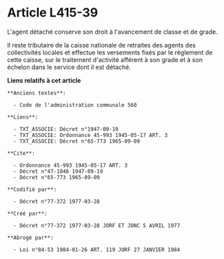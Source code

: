 # Article L415-39

L'agent détaché conserve son droit à l'avancement de classe et de grade.

Il reste tributaire de la caisse nationale de retraites des agents des collectivités locales et effectue les versements fixés
par le règlement de cette caisse, sur le traitement d'activité afférent à son grade et à son échelon dans le service dont il
est détaché.

**Liens relatifs à cet article**

	**Anciens textes**:

	  - Code de l'administration communale 560

	**Liens**:

	  - TXT_ASSOCIE: Décret n°1947-09-19
	  - TXT_ASSOCIE: Ordonnance 45-993 1945-05-17 ART. 3
	  - TXT_ASSOCIE: Décret n°65-773 1965-09-09

	**Cite**:

	  - Ordonnance 45-993 1945-05-17 ART. 3
	  - Décret n°47-1846 1947-09-19
	  - Décret n°65-773 1965-09-09

	**Codifié par**:

	  - Décret n°77-372 1977-03-28

	**Créé par**:

	  - Décret n°77-372 1977-03-28 JORF ET JONC 5 AVRIL 1977

	**Abrogé par**:

	  - Loi n°84-53 1984-01-26 ART. 119 JORF 27 JANVIER 1984
